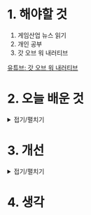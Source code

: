 
# 1. 해야할 것

1. 게임산업 뉴스 읽기 
2. 개인 공부  
3. 갓 오브 워 내러티브

[유튜브: 갓 오브 워 내러티브](https://www.youtube.com/watch?v=z0-ddTqz0XE)



# 2. 오늘 배운 것

<details>
<summary>접기/펼치기</summary>




## 🎬 도입 – 서사적 깊이의 목표 (0:00–5:00)

* **감정적 연결**의 중요성 강조: 단순한 미장센이나 컷신이 아닌, 플레이어와 캐릭터—특히 크레토스와 아트레우스—간의 **내면적 공감** 형성을 위한 연출을 목표로 합니다.
* 이를 위해 **카메라 움직임**, **프레이밍**, **색채 조정**, **사운드 디자인**이 유기적으로 연계되어, 스토리와 감정을 강화하도록 구현합니다.

---

## 🔧 기법 1 – 카메라 시선의 역할 (5:00–15:00)

* **핸드헬드 카메라** 스타일을 사용해 시청자에게 현장감과 긴장감을 전달.
* **시야 각도와 거리 조절**을 통해 크레토스와 아트레우스 간의 관계 변화를 반영:

  * 둘의 거리가 좁아질 때나 멀어질 때 시야가 이를 시각적으로 드러냄.

---

## 🎨 기법 2 – 색채, 조명, 분위기의 역할 (15:00–25:00)

* **장면별 색채 톤 변화**를 통해 분위기 강조:

  * 어두움 속에서 붉은 조명이 강하면 위기감을, 밝은 녹색 계열은 일시적 안정을 나타냅니다.
* 감정적 피크(예: 전투 중 감정폭발)에서는 색채와 조명을 극적으로 변형시켜 감정 **클라이맥스**를 시각적으로 부각시킵니다.

---

## 👥 기법 3 – 캐릭터 중심 연출 (25:00–40:00)

* 카메라 앵글링을 통해 캐릭터의 **소심함, 분노, 의지** 같은 감정 상태를 내포:

  * 크레토스가 슬픔, 후회, 결단을 내릴 때마다 앵글 변화가 미묘하게 반영됨.
* 특히 **크레토스의 시선 처리**(눈을 클로즈업 하거나 시선의 떨림 표현 등)로, 감정의 깊이를 시각적으로 드러냅니다.

---

## 🎯 기법 4 – 아트레우스의 감정 여정 (40:00–50:00)

* 아트레우스의 시점 변화 강조:

  * 주변을 관찰하던 소년이 점차 전사의 시선으로 변해가는 과정을 **카메라 구도, 움직임, 색감**으로 표현함.
* 캐릭터가 성장하는 여정을 연출적으로 드러내며, 플레이어에게 몰입감을 심어줍니다.

---

## 🧩 기술 & 예술의 융합 (50:00–1:00:00)

* **실시간 컷신 vs 연출 컷신**의 경계:

  * 일부 컷신은 엔진 내에서 실시간 렌더링으로 처리해, **플레이와 서사의 유기적 연결**을 강화합니다.
  * AI 기반 오토 프레이머, 자동 카메라 연출 도구 등을 활용해 연출의 유연성과 자연스러움을 확보했습니다.

---

## 🔚 결론 – 감정이 화면이 되는 순간

* 최종적으로 **카메라와 색조, 사운드, 캐릭터 중심 연출**이 합쳐지며, 플레이어는 화면 속 인물이 겪는 **내면적 갈등과 화해**를 몰입해서 경험하게 됩니다.
* 강연자는 이러한 접근이, 단순한 영상미를 넘어서 **플레이어의 감정을 디자인**하는 핵심이라고 강조합니다.

---

## ✅ 요약 정리

| 요소      | 기법              | 효과            |
| ------- | --------------- | ------------- |
| 카메라 시선  | 핸드헬드, 앵글 조정     | 감정·관계 변화 반영   |
| 색채 & 조명 | 톤 변화, 하이라이트 포인트 | 긴장·안정·감정 고조   |
| 캐릭터 연출  | 근접샷, 표정 강조      | 감정의 내면 시각화    |
| 성장 서사   | 아트레우스 POV 변화    | 몰입과 공감 강화     |
| 기술 융합   | 실시간 컷신, 자동 연출   | 플레이-서사 경계 최소화 |

---


</details>




# 3. 개선


<details>
<summary>접기/펼치기</summary>


</details>



# 4. 생각


